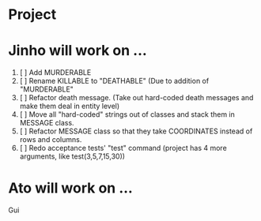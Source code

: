 # Project

# Jinho will work on ...

1. [ ] Add MURDERABLE
1. [ ] Rename KILLABLE to "DEATHABLE" (Due to addition of "MURDERABLE"
1. [ ] Refactor death message. (Take out hard-coded death messages and make them deal in entity level)
1. [ ] Move all "hard-coded" strings out of classes and stack them in MESSAGE class.
1. [ ] Refactor MESSAGE class so that they take COORDINATES instead of rows and columns.
1. [ ] Redo acceptance tests' "test" command (project has 4 more arguments, like test(3,5,7,15,30))


# Ato will work on ...
Gui
